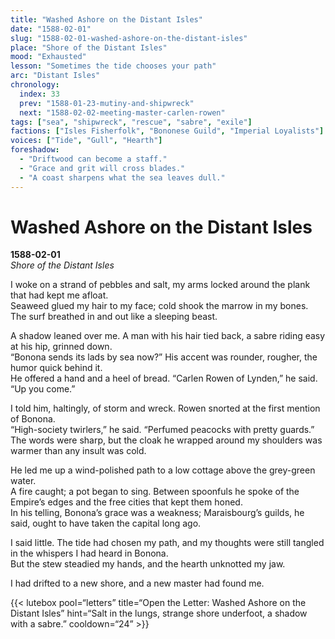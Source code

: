 ```yaml
---
title: "Washed Ashore on the Distant Isles"
date: "1588-02-01"
slug: "1588-02-01-washed-ashore-on-the-distant-isles"
place: "Shore of the Distant Isles"
mood: "Exhausted"
lesson: "Sometimes the tide chooses your path"
arc: "Distant Isles"
chronology:
  index: 33
  prev: "1588-01-23-mutiny-and-shipwreck"
  next: "1588-02-02-meeting-master-carlen-rowen"
tags: ["sea", "shipwreck", "rescue", "sabre", "exile"]
factions: ["Isles Fisherfolk", "Bononese Guild", "Imperial Loyalists"]
voices: ["Tide", "Gull", "Hearth"]
foreshadow:
  - "Driftwood can become a staff."
  - "Grace and grit will cross blades."
  - "A coast sharpens what the sea leaves dull."
---
```


# Washed Ashore on the Distant Isles  
**1588-02-01**  
*Shore of the Distant Isles*

I woke on a strand of pebbles and salt, my arms locked around the plank that had kept me afloat.  
Seaweed glued my hair to my face; cold shook the marrow in my bones. The surf breathed in and out like a sleeping beast.

A shadow leaned over me. A man with his hair tied back, a sabre riding easy at his hip, grinned down.  
“Bonona sends its lads by sea now?” His accent was rounder, rougher, the humor quick behind it.  
He offered a hand and a heel of bread. “Carlen Rowen of Lynden,” he said. “Up you come.”

I told him, haltingly, of storm and wreck. Rowen snorted at the first mention of Bonona.  
“High-society twirlers,” he said. “Perfumed peacocks with pretty guards.”  
The words were sharp, but the cloak he wrapped around my shoulders was warmer than any insult was cold.

He led me up a wind-polished path to a low cottage above the grey-green water.  
A fire caught; a pot began to sing. Between spoonfuls he spoke of the Empire’s edges and the free cities that kept them honed.  
In his telling, Bonona’s grace was a weakness; Maraisbourg’s guilds, he said, ought to have taken the capital long ago.

I said little. The tide had chosen my path, and my thoughts were still tangled in the whispers I had heard in Bonona.  
But the stew steadied my hands, and the hearth unknotted my jaw.

I had drifted to a new shore, and a new master had found me.

{{< lutebox pool=“letters” title=“Open the Letter: Washed Ashore on the Distant Isles” hint=“Salt in the lungs, strange shore underfoot, a shadow with a sabre.” cooldown=“24” >}}
